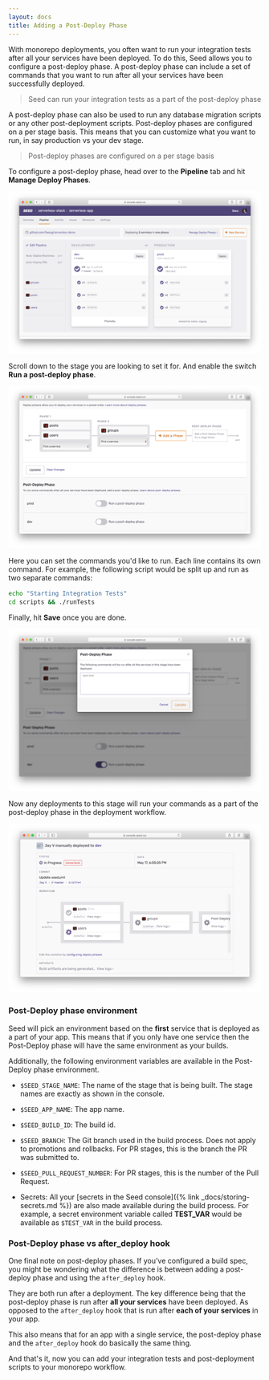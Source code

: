 ```yaml
---
layout: docs
title: Adding a Post-Deploy Phase
---
```


With monorepo deployments, you often want to run your integration tests after all your services have been deployed. To do this, Seed allows you to configure a post-deploy phase. A post-deploy phase can include a set of commands that you want to run after all your services have been successfully deployed.

> Seed can run your integration tests as a part of the post-deploy phase

A post-deploy phase can also be used to run any database migration scripts or any other post-deployment scripts. Post-deploy phases are configured on a per stage basis. This means that you can customize what you want to run, in say production vs your dev stage.

> Post-deploy phases are configured on a per stage basis

To configure a post-deploy phase, head over to the **Pipeline** tab and hit **Manage Deploy Phases**.

![Click Manage Deploy Phases Button](/assets/docs/adding-a-post-deploy-phase/click-manage-deploy-phases-button.png)

Scroll down to the stage you are looking to set it for. And enable the switch **Run a post-deploy phase**.

![Enable Post-Deploy Phase](/assets/docs/adding-a-post-deploy-phase/enable-post-deploy-phase.png)

Here you can set the commands you'd like to run. Each line contains its own command. For example, the following script would be split up and run as two separate commands:

``` bash
echo "Starting Integration Tests"
cd scripts && ./runTests
```

Finally, hit **Save** once you are done.

![Edit Post-Deploy Phase](/assets/docs/adding-a-post-deploy-phase/edit-post-deploy-phase.png)

Now any deployments to this stage will run your commands as a part of the post-deploy phase in the deployment workflow.

![Post-Deploy Phase in Deployment workflow](/assets/docs/adding-a-post-deploy-phase/post-deploy-phase-in-deployment-workflow.png)

### Post-Deploy phase environment

Seed will pick an environment based on the **first** service that is deployed as a part of your app. This means that if you only have one service then the Post-Deploy phase will have the same environment as your builds.

Additionally, the following environment variables are available in the Post-Deploy phase environment.

- `$SEED_STAGE_NAME`: The name of the stage that is being built. The stage names are exactly as shown in the console.
- `$SEED_APP_NAME`: The app name.
- `$SEED_BUILD_ID`: The build id.
- `$SEED_BRANCH`: The Git branch used in the build process. Does not apply to promotions and rollbacks. For PR stages, this is the branch the PR was submitted to.
- `$SEED_PULL_REQUEST_NUMBER`: For PR stages, this is the number of the Pull Request.

- Secrets: All your [secrets in the Seed console]({% link _docs/storing-secrets.md %}) are also made available during the build process. For example, a secret environment variable called **TEST_VAR** would be available as `$TEST_VAR` in the build process.

### Post-Deploy phase vs after_deploy hook

One final note on post-deploy phases. If you've configured a build spec, you might be wondering what the difference is between adding a post-deploy phase and using the `after_deploy` hook.

They are both run after a deployment. The key difference being that the post-deploy phase is run after **all your services** have been deployed. As opposed to the `after_deploy` hook that is run after **each of your services** in your app.

This also means that for an app with a single service, the post-deploy phase and the `after_deploy` hook do basically the same thing.

And that's it, now you can add your integration tests and post-deployment scripts to your monorepo workflow.
